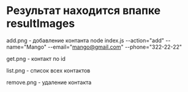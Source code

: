 <h1>Результат находится впапке <b>resultImages</b></h1>

add.png - добавление контанта
node index.js --action="add" --name="Mango" --email="mango@gmail.com" --phone="322-22-22"

get.png - контакт по id

list.png - список всех контактов

remove.png - удаление контакта
